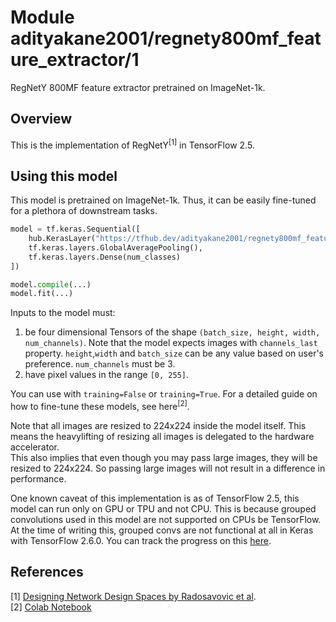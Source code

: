 # Module adityakane2001/regnety800mf_feature_extractor/1

RegNetY 800MF feature extractor pretrained on ImageNet-1k.

<!-- asset-path: https://storage.googleapis.com/ak-regnety-savedmodels/tars/regnety800mf_feature_extractor.tar.gz  -->
<!-- task: image-classification -->
<!-- network-architecture: regnety -->
<!-- format: saved_model_2 -->
<!-- fine-tunable: true -->
<!-- license: apache-2.0 -->
<!-- language: en -->
<!-- colab: https://colab.research.google.com/github/AdityaKane2001/regnety/blob/main/RegNetY_models_in_TF_2_5.ipynb -->

## Overview

This is the implementation of  RegNetY<sup>[1]</sup>  in TensorFlow 2.5.

## Using this model

This model is pretrained on ImageNet-1k. Thus, it can be easily fine-tuned for a plethora of downstream tasks. 

```python
model = tf.keras.Sequential([
    hub.KerasLayer("https://tfhub.dev/adityakane2001/regnety800mf_feature_extractor/1", training=False), # Can be True
    tf.keras.layers.GlobalAveragePooling(),
    tf.keras.layers.Dense(num_classes)
])

model.compile(...)
model.fit(...)
```

Inputs to the model must:
1. be four dimensional Tensors of the shape `(batch_size, height, width, num_channels)`. Note that the model expects images with  `channels_last`  property. `height`,`width` and `batch_size` can be any value based on user's preference. `num_channels` must be 3.
2. have pixel values in the range `[0, 255]`.

You can use with `training=False` or `training=True`. For a detailed guide on how to fine-tune these models, see here<sup>[2]</sup>.  

Note that all images are resized to 224x224 inside the model itself. This means the heavylifting of resizing all images is delegated to the hardware accelerator.   
This also implies that even though you may pass large images, they will be resized to 224x224. So passing large images will not result in a difference in performance.

One known caveat of this implementation is as of TensorFlow 2.5, this model can run only on GPU or TPU and not CPU. This is because grouped convolutions used in this model are not supported on CPUs be TensorFlow. At the time of writing this, grouped convs are not functional at all in Keras with TensorFlow 2.6.0. You can track the progress on this [here](https://github.com/keras-team/keras/issues/15162).   
  

## References

[1] [Designing Network Design Spaces by Radosavovic et al](https://arxiv.org/abs/2003.13678).   
[2] [Colab Notebook](https://colab.research.google.com/github/AdityaKane2001/regnety/blob/main/RegNetY_models_in_TF_2_5.ipynb)
